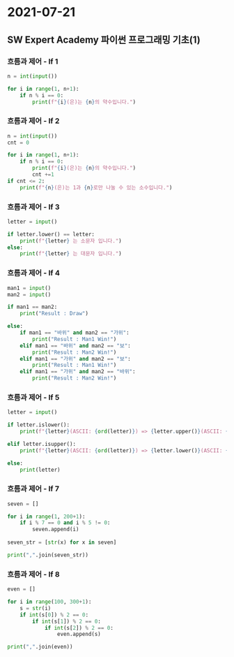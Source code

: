 # 2021-07-21



## SW Expert Academy 파이썬 프로그래밍 기초(1)



### 흐름과 제어 - If 1

```python
n = int(input())

for i in range(1, n+1):
    if n % i == 0:
        print(f"{i}(은)는 {n}의 약수입니다.")
```





### 흐름과 제어 - If 2

```python
n = int(input())
cnt = 0

for i in range(1, n+1):
    if n % i == 0:
        print(f"{i}(은)는 {n}의 약수입니다.")
        cnt +=1
if cnt <= 2:
    print(f"{n}(은)는 1과 {n}로만 나눌 수 있는 소수입니다.")
```





### 흐름과 제어 - If 3

```python
letter = input()

if letter.lower() == letter:
	print(f"{letter} 는 소문자 입니다.")
else:
    print(f"{letter} 는 대문자 입니다.")
```





### 흐름과 제어 - If 4

```python
man1 = input()
man2 = input()

if man1 == man2:
	print("Result : Draw")

else:
    if man1 == "바위" and man2 == "가위":
        print("Result : Man1 Win!")
    elif man1 == "바위" and man2 == "보":
        print("Result : Man2 Win!")
    elif man1 == "가위" and man2 == "보":
        print("Result : Man1 Win!")
    elif man1 == "가위" and man2 == "바위":
        print("Result : Man2 Win!")
```





### 흐름과 제어 - If 5

```python
letter = input()

if letter.islower():
    print(f"{letter}(ASCII: {ord(letter)}) => {letter.upper()}(ASCII: {ord(letter.upper())})")

elif letter.isupper():
    print(f"{letter}(ASCII: {ord(letter)}) => {letter.lower()}(ASCII: {ord(letter.lower())})")

else:
    print(letter)
```





### 흐름과 제어 - If 7

```python
seven = []

for i in range(1, 200+1):
    if i % 7 == 0 and i % 5 != 0:
        seven.append(i)
    
seven_str = [str(x) for x in seven]

print(",".join(seven_str))
```





### 흐름과 제어 - If 8

```python
even = []

for i in range(100, 300+1):
    s = str(i)
    if int(s[0]) % 2 == 0:
        if int(s[1]) % 2 == 0:
            if int(s[2]) % 2 == 0:
                even.append(s)

print(",".join(even))
```

